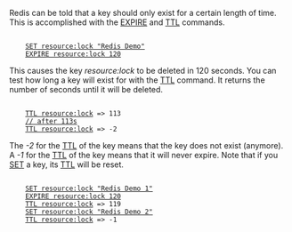 Redis can be told that a key should only exist for a certain length of time.
This is accomplished with the [EXPIRE](#help) and [TTL](#help) commands.

<pre><code>
    <a href="#run">SET resource:lock "Redis Demo"</a>
    <a href="#run">EXPIRE resource:lock 120</a>
</code></pre>

This causes the key *resource:lock* to be deleted in 120 seconds. You can test
how long a key will exist for with the [TTL](#help) command. It returns the number of
seconds until it will be deleted.

<pre><code>
    <a href="#run">TTL resource:lock</a> => 113
    <a href="#comment" class="comment">// after 113s</a>
    <a href="#run">TTL resource:lock</a> => -2
</code></pre>

The *-2* for the [TTL](#help) of the key means that the key does not exist (anymore).
A *-1* for the [TTL](#help) of the key means that it will never expire. Note
that if you [SET](#help) a key, its [TTL](#help) will be reset.

<pre><code>
    <a href="#run">SET resource:lock "Redis Demo 1"</a>
    <a href="#run">EXPIRE resource:lock 120</a>
    <a href="#run">TTL resource:lock</a> => 119
    <a href="#run">SET resource:lock "Redis Demo 2"</a>
    <a href="#run">TTL resource:lock</a> => -1
</code></pre>
